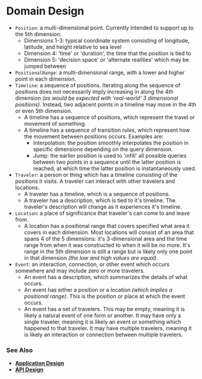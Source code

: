 # Domain Design

- `Position`: a multi-dimensional point. Currently intended to support up to
the 5th dimension:
   - Dimensions 1-3: typical coordinate system consisting of longitude,
   latitude, and height relative to sea level
   - Dimension 4: 'time' or 'duration', the time that the position is tied to
   - Dimension 5: 'decision space' or 'alternate realities' which may be
   jumped between
- `PositionalRange`: a multi-dimensional range, with a lower and higher point
in each dimension.
- `Timeline`: a sequence of positions. Iterating along the sequence of positions
does not necessarily imply increasing in along the 4th dimension _(as would be
expected with 'real-world' 3 dimensional positions)_. Instead, two adjacent
points in a timeline may move in the 4th or even 5th dimension.
  - A timeline has a sequence of positions, which represent the travel or
  movement of something.
  - A timeline has a sequence of transition rules, which represent how the
  movement between positions occurs. Examples are:
     - Interpolation: the position smoothly interpolates the position in
     specific dimensions depending on the query dimension.
     - Jump: the earlier position is used to 'infill' all possible queries
     between two points in a sequence until the latter position is reached, at
     which time the latter position is instantaneously used.
- `Traveler`: a person or thing which has a timeline consisting of the positions
it visits. A traveler can interact with other travelers and locations.
   - A traveler has a timeline, which is a sequence of positions.
   - A traveler has a description, which is tied to it's timeline. The
   traveler's description will change as it experiences it's timeline.
- `Location`: a place of significance that traveler's can come to and leave
from.
   - A location has a positional range that covers specified what area it covers
   in each dimension. Most locations will consist of an area that spans 4 of the
   5 dimensions: it's 3-dimensional area and the time range from when it was
   constructed to when it will be no more. It's range in the 5th dimension is
   still a range but is likely only one point in that dimension _(the low and
   high values are equal)_.
- `Event`: an interaction, connection, or other event which occurs
somewhere and may include zero or more travelers.
   - An event has a description, which summarizes the details of what occurs.
   - An event has either a position or a location _(which implies a positional
   range)_. This is the position or place at which the event occurs.
   - An event has a set of travelers. This may be empty, meaning it is
   likely a natural event of one form or another. It may have only a single
   traveler, meaning it is likely an event or something which happened to that
   traveler. It may have multiple travelers, meaning it is likely an interaction
   or connection between multiple travelers.

### See Also

- [**Application Design**](./applicationDesign.md)
- [**API Design**](./apiDesign.md)
